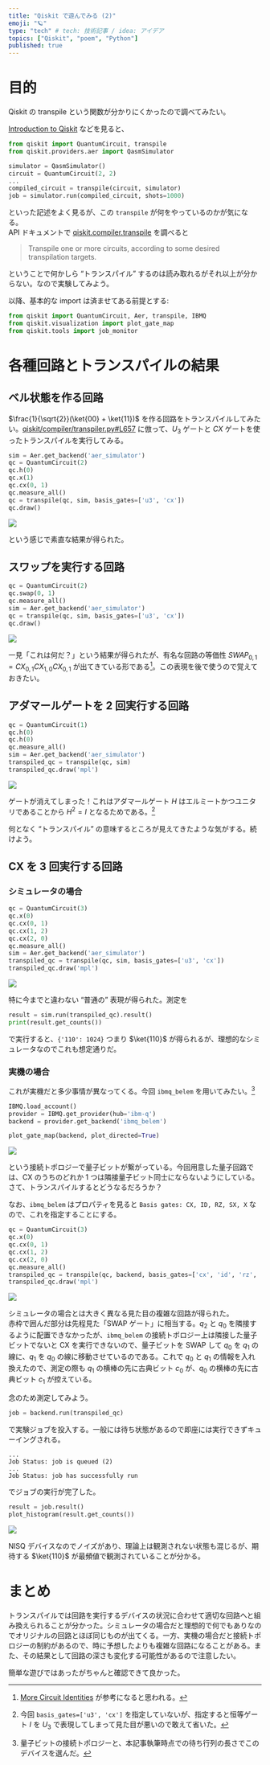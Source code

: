 ```yaml
---
title: "Qiskit で遊んでみる (2)"
emoji: "🪐"
type: "tech" # tech: 技術記事 / idea: アイデア
topics: ["Qiskit", "poem", "Python"]
published: true
---
```


# 目的

Qiskit の transpile という関数が分かりにくかったので調べてみたい。

[Introduction to Qiskit](https://qiskit.org/documentation/intro_tutorial1.html#introduction-to-qiskit) などを見ると、

```python
from qiskit import QuantumCircuit, transpile
from qiskit.providers.aer import QasmSimulator

simulator = QasmSimulator()
circuit = QuantumCircuit(2, 2)
...
compiled_circuit = transpile(circuit, simulator)
job = simulator.run(compiled_circuit, shots=1000)
```

といった記述をよく見るが、この `transpile` が何をやっているのかが気になる。  
API ドキュメントで [qiskit.compiler.transpile](https://qiskit.org/documentation/stubs/qiskit.compiler.transpile.html) を調べると

> Transpile one or more circuits, according to some desired transpilation targets.

ということで何かしら “トランスパイル” するのは読み取れるがそれ以上が分からない。なので実験してみよう。

以降、基本的な import は済ませてある前提とする:

```python
from qiskit import QuantumCircuit, Aer, transpile, IBMQ
from qiskit.visualization import plot_gate_map
from qiskit.tools import job_monitor
```

# 各種回路とトランスパイルの結果

## ベル状態を作る回路

$\frac{1}{\sqrt{2}}(\ket{00} + \ket{11})$ を作る回路をトランスパイルしてみたい。[qiskit/compiler/transpiler.py#L657](https://github.com/Qiskit/qiskit-terra/blob/0.20.2/qiskit/compiler/transpiler.py#L657) に倣って、$U_3$ ゲートと $CX$ ゲートを使ったトランスパイルを実行してみる。

```python
sim = Aer.get_backend('aer_simulator')
qc = QuantumCircuit(2)
qc.h(0)
qc.x(1)
qc.cx(0, 1)
qc.measure_all()
qc = transpile(qc, sim, basis_gates=['u3', 'cx'])
qc.draw()
```

![](/images/dwd-qiskit02/001.png)

という感じで素直な結果が得られた。

## スワップを実行する回路

```python
qc = QuantumCircuit(2)
qc.swap(0, 1)
qc.measure_all()
sim = Aer.get_backend('aer_simulator')
qc = transpile(qc, sim, basis_gates=['u3', 'cx'])
qc.draw()
```

![](/images/dwd-qiskit02/002.png)

一見「これは何だ？」という結果が得られたが、有名な回路の等価性 $SWAP_{0,1} = CX_{0,1} CX_{1,0} CX_{0,1}$ が出てきている形である[^1]。この表現を後で使うので覚えておきたい。

[^1]: [More Circuit Identities](https://qiskit.org/textbook/ch-gates/more-circuit-identities.html) が参考になると思われる。

## アダマールゲートを 2 回実行する回路

```python
qc = QuantumCircuit(1)
qc.h(0)
qc.h(0)
qc.measure_all()
sim = Aer.get_backend('aer_simulator')
transpiled_qc = transpile(qc, sim)
transpiled_qc.draw('mpl')
```

![](/images/dwd-qiskit02/003.png)

ゲートが消えてしまった！これはアダマールゲート $H$ はエルミートかつユニタリであることから $H^2 = I$ となるためである。[^2]

[^2]: 今回 `basis_gates=['u3', 'cx']` を指定していないが、指定すると恒等ゲート $I$ を $U_3$ で表現してしまって見た目が悪いので敢えて省いた。

何となく “トランスパイル” の意味するところが見えてきたような気がする。続けよう。

## CX を 3 回実行する回路

### シミュレータの場合

```python
qc = QuantumCircuit(3)
qc.x(0)
qc.cx(0, 1)
qc.cx(1, 2)
qc.cx(2, 0)
qc.measure_all()
sim = Aer.get_backend('aer_simulator')
transpiled_qc = transpile(qc, sim, basis_gates=['u3', 'cx'])
transpiled_qc.draw('mpl')
```

![](/images/dwd-qiskit02/004.png)

特に今までと違わない “普通の” 表現が得られた。測定を

```python
result = sim.run(transpiled_qc).result()
print(result.get_counts())
```

で実行すると、`{'110': 1024}` つまり $\ket{110}$ が得られるが、理想的なシミュレータなのでこれも想定通りだ。

### 実機の場合

これが実機だと多少事情が異なってくる。今回 `ibmq_belem` を用いてみたい。[^3]

[^3]: 量子ビットの接続トポロジーと、本記事執筆時点での待ち行列の長さでこのデバイスを選んだ。

```python
IBMQ.load_account()
provider = IBMQ.get_provider(hub='ibm-q')
backend = provider.get_backend('ibmq_belem')

plot_gate_map(backend, plot_directed=True)
```

![](/images/dwd-qiskit02/005.png)

という接続トポロジーで量子ビットが繋がっている。今回用意した量子回路では、CX のうちのどれか 1 つは隣接量子ビット同士にならないようにしている。さて、トランスパイルするとどうなるだろうか？

なお、`ibmq_belem` はプロパティを見ると `Basis gates: CX, ID, RZ, SX, X` なので、これを指定することにする。

```python
qc = QuantumCircuit(3)
qc.x(0)
qc.cx(0, 1)
qc.cx(1, 2)
qc.cx(2, 0)
qc.measure_all()
transpiled_qc = transpile(qc, backend, basis_gates=['cx', 'id', 'rz', 'sx', 'x'])
transpiled_qc.draw('mpl')
```

![](/images/dwd-qiskit02/006.png)

シミュレータの場合とは大きく異なる見た目の複雑な回路が得られた。  
赤枠で囲んだ部分は先程見た「SWAP ゲート」に相当する。$q_2$ と $q_0$ を隣接するように配置できなかったが、`ibmq_belem` の接続トポロジー上は隣接した量子ビットでないと CX を実行できないので、量子ビットを SWAP して $q_0$ を $q_1$ の線に、$q_1$ を $q_0$ の線に移動させているのである。これで $q_0$ と $q_1$ の情報を入れ換えたので、測定の際も $q_1$ の横棒の先に古典ビット $c_0$ が、$q_0$ の横棒の先に古典ビット $c_1$ が控えている。

念のため測定してみよう。

```python
job = backend.run(transpiled_qc)
```

で実験ジョブを投入する。一般には待ち状態があるので即座には実行できずキューイングされる。

```
...
Job Status: job is queued (2)
...
Job Status: job has successfully run
```

でジョブの実行が完了した。

```python
result = job.result()
plot_histogram(result.get_counts())
```

![](/images/dwd-qiskit02/007.png)

NISQ デバイスなのでノイズがあり、理論上は観測されない状態も混じるが、期待する $\ket{110}$ が最頻値で観測されていることが分かる。

# まとめ

トランスパイルでは回路を実行するデバイスの状況に合わせて適切な回路へと組み換えられることが分かった。シミュレータの場合だと理想的で何でもありなのでオリジナルの回路とほぼ同じものが出てくる。一方、実機の場合だと接続トポロジーの制約があるので、時に予想したよりも複雑な回路になることがある。また、その結果として回路の深さも変化する可能性があるので注意したい。

簡単な遊びではあったがちゃんと確認できて良かった。
